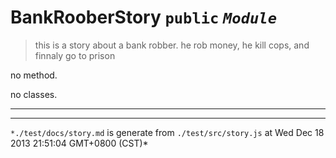 BankRooberStory  `public`   *`Module`*
===================================

> this is a story about a bank robber. he rob money,
 he kill cops, and finnaly go to prison  

no method.



no classes.

---






---
`*./test/docs/story.md` is generate from `./test/src/story.js` at Wed Dec 18 2013 21:51:04 GMT+0800 (CST)*